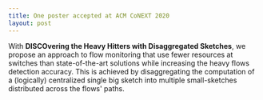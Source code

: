 ```yaml
---
title: One poster accepted at ACM CoNEXT 2020
layout: post
---
```


With **DISCOvering the Heavy Hitters with Disaggregated Sketches**, we propose an approach to flow monitoring that use fewer resources at switches than state-of-the-art solutions while increasing the heavy flows detection accuracy. This is achieved by disaggregating the computation of a (logically) centralized single big sketch into multiple small-sketches distributed across the flows' paths.
